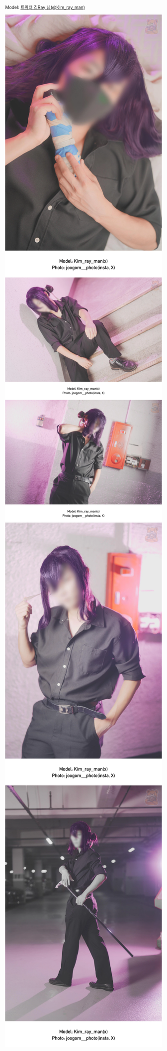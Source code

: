 ﻿---
dddd: 2024.10.14 김토키
nickname: 김Ray
sns_type: x
sns_id: Kim_ray_man
---

<a name="Kim_ray_man"></a>
Model: <a href="https://x.com/Kim_ray_man" target="_blank">트위터 김Ray 님(@Kim_ray_man)</a>

![DSC03026](/assets/img/2024/10-14/김레이/DSC03026-Bearbeitet-Bearbeitet-Bearbeitet.webp)
![DSC03032](/assets/img/2024/10-14/김레이/DSC03032-Bearbeitet_2.webp)
![DSC03035](/assets/img/2024/10-14/김레이/DSC03035-Bearbeitet.webp)
![DSC03039](/assets/img/2024/10-14/김레이/DSC03039-Bearbeitet.webp)
![DSC03043](/assets/img/2024/10-14/김레이/DSC03043-Bearbeitet_2.webp)